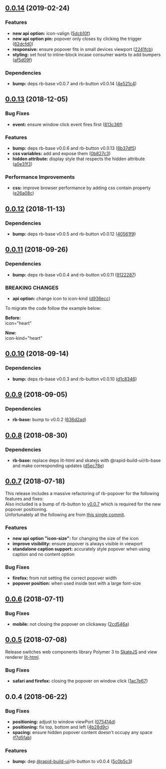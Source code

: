 ## [0.0.14](https://github.com/rapid-build-ui/rb-popover/compare/v0.0.13...v0.0.14) (2019-02-24)


### Features

* **new api option:** icon-valign ([5dcb10f](https://github.com/rapid-build-ui/rb-popover/commit/5dcb10f))
* **new api option pin:** popover only closes by clicking the trigger ([62dcfd0](https://github.com/rapid-build-ui/rb-popover/commit/62dcfd0))
* **responsive:** ensure popover fits in small devices viewport ([2241fcb](https://github.com/rapid-build-ui/rb-popover/commit/2241fcb))
* **styling:** set host to inline-block incase consumer wants to add bumpers ([af5d09f](https://github.com/rapid-build-ui/rb-popover/commit/af5d09f))


### Dependencies

* **bump:** deps rb-base v0.0.7 and rb-button v0.0.14 ([4e521c4](https://github.com/rapid-build-ui/rb-popover/commit/4e521c4))



## [0.0.13](https://github.com/rapid-build-ui/rb-popover/compare/v0.0.12...v0.0.13) (2018-12-05)


### Bug Fixes

* **event:** ensure window click event fires first ([813c36f](https://github.com/rapid-build-ui/rb-popover/commit/813c36f))


### Features

* **bump:** deps rb-base v0.0.6 and rb-button v0.0.13 ([6b37df5](https://github.com/rapid-build-ui/rb-popover/commit/6b37df5))
* **css variables:** add and expose them ([0b827c3](https://github.com/rapid-build-ui/rb-popover/commit/0b827c3))
* **hidden attribute:** display style that respects the hidden attribute ([a0e31f3](https://github.com/rapid-build-ui/rb-popover/commit/a0e31f3))


### Performance Improvements

* **css:** improve browser performance by adding css contain property ([e26a08c](https://github.com/rapid-build-ui/rb-popover/commit/e26a08c))



## [0.0.12](https://github.com/rapid-build-ui/rb-popover/compare/v0.0.11...v0.0.12) (2018-11-13)


### Dependencies

* **bump:** deps rb-base v0.0.5 and rb-button v0.0.12 ([40561f9](https://github.com/rapid-build-ui/rb-popover/commit/40561f9))



## [0.0.11](https://github.com/rapid-build-ui/rb-popover/compare/v0.0.10...v0.0.11) (2018-09-26)


### Dependencies

* **bump:** deps rb-base v0.0.4 and rb-button v0.0.11 ([9122287](https://github.com/rapid-build-ui/rb-popover/commit/9122287))


### BREAKING CHANGES

* **api option:** change icon to icon-kind ([d936ecc](https://github.com/rapid-build-ui/rb-popover/commit/d936ecc))

To migrate the code follow the example below:

**Before:**  
icon="heart"

**Now:**  
icon-kind="heart"



## [0.0.10](https://github.com/rapid-build-ui/rb-popover/compare/v0.0.9...v0.0.10) (2018-09-14)


### Dependencies

* **bump:** deps rb-base v0.0.3 and rb-button v0.0.10 ([d1c8346](https://github.com/rapid-build-ui/rb-popover/commit/d1c8346))



## [0.0.9](https://github.com/rapid-build-ui/rb-popover/compare/v0.0.8...v0.0.9) (2018-09-05)


### Dependencies

* **rb-base:** bump to v0.0.2 ([636d2ad](https://github.com/rapid-build-ui/rb-popover/commit/636d2ad))



## [0.0.8](https://github.com/rapid-build-ui/rb-popover/compare/v0.0.7...v0.0.8) (2018-08-30)


### Dependencies

* **rb-base:** replace deps lit-html and skatejs with @rapid-build-ui/rb-base and make corresponding updates ([d5ec78e](https://github.com/rapid-build-ui/rb-popover/commit/d5ec78e))



## [0.0.7](https://github.com/rapid-build-ui/rb-popover/compare/v0.0.6...v0.0.7) (2018-07-18)


This release includes a massive refactoring of rb-popover for the following features and fixes:  
Also included is a bump of rb-button to [v0.0.7](https://git.io/fNZJu) which is required for the new popover positioning.  
Unfortunately all the following are from [this single commit](https://github.com/rapid-build-ui/rb-popover/commit/4d47f6e).


### Features

* **new api option "icon-size":** for changing the size of the icon
* **improve visibility:** ensure popover is always visible in viewport
* **standalone caption support:** accurately style popover when using caption and no content option


### Bug Fixes

* **firefox:** from not setting the correct popover width
* **popover position:** when used inside text with a large font-size



## [0.0.6](https://github.com/rapid-build-ui/rb-popover/compare/v0.0.5...v0.0.6) (2018-07-11)


### Bug Fixes

* **mobile:** not closing the popover on clickaway ([2cd546a](https://github.com/rapid-build-ui/rb-popover/commit/2cd546a))



## [0.0.5](https://github.com/rapid-build-ui/rb-popover/compare/v0.0.4...v0.0.5) (2018-07-08)


Release switches web components library Polymer 3 to [SkateJS](http://skatejs.netlify.com/) and view renderer [lit-html](https://polymer.github.io/lit-html/).


### Bug Fixes

* **safari and firefox:** closing the popover on window click ([1ac7e67](https://github.com/rapid-build-ui/rb-popover/commit/1ac7e67))



## 0.0.4 (2018-06-22)


### Bug Fixes

* **positioning:** adjust to window viewPort ([075414d](https://github.com/rapid-build-ui/rb-popover/commit/075414d))
* **positioning:** fix top, bottom and left ([4b28d9c](https://github.com/rapid-build-ui/rb-popover/commit/4b28d9c))
* **spacing:** ensure hidden popover content doesn't occupy any space ([f7d5fab](https://github.com/rapid-build-ui/rb-popover/commit/f7d5fab))


### Features

* **bump:** dep [@rapid-build-ui](https://github.com/rapid-build-ui)/rb-button to v0.0.4 ([5c0b5c3](https://github.com/rapid-build-ui/rb-popover/commit/5c0b5c3))


